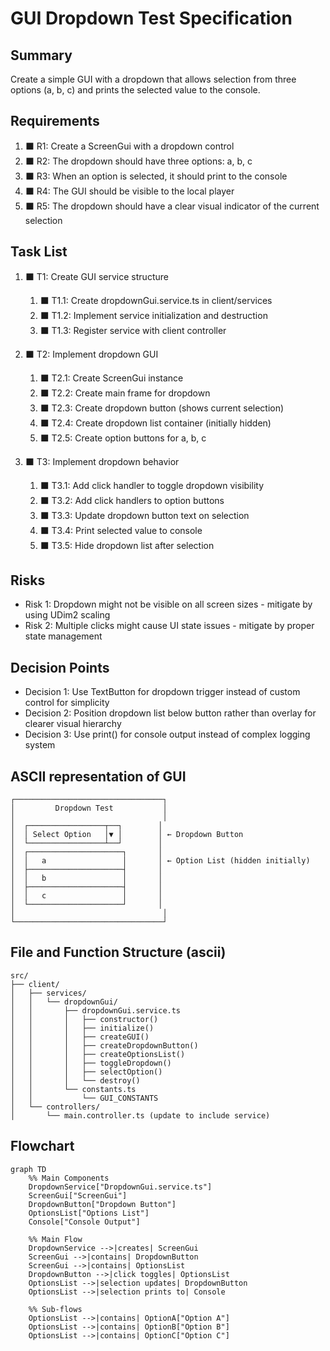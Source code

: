 # GUI Dropdown Test Specification

## Summary

Create a simple GUI with a dropdown that allows selection from three options (a, b, c) and prints the selected value to the console.

## Requirements

1. ⬛ R1: Create a ScreenGui with a dropdown control
2. ⬛ R2: The dropdown should have three options: a, b, c
3. ⬛ R3: When an option is selected, it should print to the console
4. ⬛ R4: The GUI should be visible to the local player
5. ⬛ R5: The dropdown should have a clear visual indicator of the current selection

## Task List

1. ⬛ T1: Create GUI service structure
   1. ⬛ T1.1: Create dropdownGui.service.ts in client/services
   2. ⬛ T1.2: Implement service initialization and destruction
   3. ⬛ T1.3: Register service with client controller

2. ⬛ T2: Implement dropdown GUI
   1. ⬛ T2.1: Create ScreenGui instance
   2. ⬛ T2.2: Create main frame for dropdown
   3. ⬛ T2.3: Create dropdown button (shows current selection)
   4. ⬛ T2.4: Create dropdown list container (initially hidden)
   5. ⬛ T2.5: Create option buttons for a, b, c

3. ⬛ T3: Implement dropdown behavior
   1. ⬛ T3.1: Add click handler to toggle dropdown visibility
   2. ⬛ T3.2: Add click handlers to option buttons
   3. ⬛ T3.3: Update dropdown button text on selection
   4. ⬛ T3.4: Print selected value to console
   5. ⬛ T3.5: Hide dropdown list after selection

## Risks

- Risk 1: Dropdown might not be visible on all screen sizes - mitigate by using UDim2 scaling
- Risk 2: Multiple clicks might cause UI state issues - mitigate by proper state management

## Decision Points

- Decision 1: Use TextButton for dropdown trigger instead of custom control for simplicity
- Decision 2: Position dropdown list below button rather than overlay for clearer visual hierarchy
- Decision 3: Use print() for console output instead of complex logging system

## ASCII representation of GUI

```
┌─────────────────────────────────┐
│         Dropdown Test           │
│                                 │
│  ┌─────────────────┬──┐        │
│  │ Select Option   │▼ │        │ ← Dropdown Button
│  └─────────────────┴──┘        │
│  ┌─────────────────────┐       │
│  │   a                 │       │ ← Option List (hidden initially)
│  ├─────────────────────┤       │
│  │   b                 │       │
│  ├─────────────────────┤       │
│  │   c                 │       │
│  └─────────────────────┘       │
│                                 │
└─────────────────────────────────┘
```

## File and Function Structure (ascii)

```
src/
├── client/
│   ├── services/
│   │   └── dropdownGui/
│   │       ├── dropdownGui.service.ts
│   │       │   ├── constructor()
│   │       │   ├── initialize()
│   │       │   ├── createGUI()
│   │       │   ├── createDropdownButton()
│   │       │   ├── createOptionsList()
│   │       │   ├── toggleDropdown()
│   │       │   ├── selectOption()
│   │       │   └── destroy()
│   │       └── constants.ts
│   │           └── GUI_CONSTANTS
│   └── controllers/
│       └── main.controller.ts (update to include service)
```

## Flowchart

```mermaid
graph TD
    %% Main Components
    DropdownService["DropdownGui.service.ts"]
    ScreenGui["ScreenGui"]
    DropdownButton["Dropdown Button"]
    OptionsList["Options List"]
    Console["Console Output"]

    %% Main Flow
    DropdownService -->|creates| ScreenGui
    ScreenGui -->|contains| DropdownButton
    ScreenGui -->|contains| OptionsList
    DropdownButton -->|click toggles| OptionsList
    OptionsList -->|selection updates| DropdownButton
    OptionsList -->|selection prints to| Console
    
    %% Sub-flows
    OptionsList -->|contains| OptionA["Option A"]
    OptionsList -->|contains| OptionB["Option B"]
    OptionsList -->|contains| OptionC["Option C"]
```